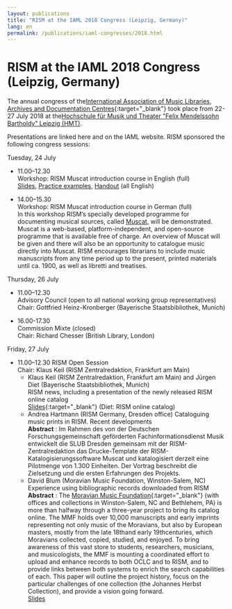 ```yaml
---
layout: publications
title: "RISM at the IAML 2018 Congress (Leipzig, Germany)"
lang: en
permalink: /publications/iaml-congresses/2018.html
---
```


# RISM at the IAML 2018 Congress (Leipzig, Germany)

The annual congress of the[International Association of Music Libraries, Archives and Documentation Centres](http://www.iaml.info/congresses/2018-leipzig){:target="_blank"} took place from 22-27 July 2018 at the[Hochschule für Musik und Theater "Felix Mendelssohn Bartholdy" Leipzig (HMT)](http://www.hmt-leipzig.de).  
  
Presentations are linked here and on the IAML website. RISM sponsored the following congress sessions:

Tuesday, 24 July     

- 11.00–12.30       
Workshop: RISM Muscat introduction course in English (full)[  
Slides](/fileadmin/content/community-content/events/2018_IAML_Leipzig/Ward_Workshop_slides_Leipzig_version.pdf "Initiates file download"), [Practice examples](/fileadmin/content/community-content/events/2018_IAML_Leipzig/Ward_Leipzig_Workshop_examples.pdf "Initiates file download"), [Handout](/fileadmin/content/community-content/events/2018_IAML_Leipzig/Ward_Leipzig_Handout_with_examples.pdf "Initiates file download") (all English)     
  
- 14.00–15.30   
Workshop: RISM Muscat introduction course in German (full)  
In this workshop RISM’s specially developed programme for documenting musical sources, called [Muscat](/community/muscat.html), will be demonstrated. Muscat is a web-based, platform-independent, and open-source programme that is available free of charge. An overview of Muscat will be given and there will also be an opportunity to catalogue music directly into Muscat. RISM encourages librarians to include music manuscripts from any time period up to the present, printed materials until ca. 1900, as well as libretti and treatises.  
  

Thursday, 26 July     

- 11.00–12.30       
Advisory Council (open to all national working group representatives)  
Chair: Gottfried Heinz-Kronberger (Bayerische Staatsbibliothek, Munich)      

- 16.00-17.30        
Commission Mixte (closed)        
Chair: Richard Chesser (British Library, London)

   

Friday, 27 July       

- 11.00–12.30 RISM Open Session  
Chair: Klaus Keil (RISM Zentralredaktion, Frankfurt am Main)
  - Klaus Keil (RISM Zentralredaktion, Frankfurt am Main) and Jürgen Diet (Bayerische Staatsbibliothek, Munich)  
RISM news, including a presentation of the newly released RISM online catalog   
[Slides](http://www.iaml.info/sites/default/files/pdf/diet_rism_opac_presentation_iaml2018.pdf){:target="_blank"} (Diet: RISM online catalog)
  - Andrea Hartmann (RISM Germany, Dresden office) Cataloguing music prints in RISM. Recent developments   
**Abstract** : Im Rahmen des von der Deutschen Forschungsgemeinschaft geförderten Fachinformationsdienst Musik entwickelt die SLUB Dresden gemeinsam mit der RISM-Zentralredaktion das Drucke-Template der RISM-Katalogisierungssoftware Muscat und katalogisiert derzeit eine Pilotmenge von 1.300 Einheiten. Der Vortrag beschreibt die Zielsetzung und die ersten Erfahrungen des Projekts.
  - David Blum (Moravian Music Foundation, Winston-Salem, NC) Experience using bibliographic records downloaded from RISM      
**Abstract** : The [Moravian Music Foundation](http://moravianmusic.org/){:target="_blank"} (with offices and collections in Winston-Salem, NC and Bethlehem, PA) is more than halfway through a three-year project to bring its catalog online. The MMF holds over 10,000 manuscripts and early imprints representing not only music of the Moravians, but also by European masters, mostly from the late 18thand early 19thcenturies, which Moravians collected, copied, studied, and enjoyed. To bring awareness of this vast store to students, researchers, musicians, and musicologists, the MMF is mounting a coordinated effort to upload and enhance records to both OCLC and to RISM, and to provide links between both systems to enrich the search capabilities of each. This paper will outline the project history, focus on the particular challenges of one collection (the Johannes Herbst Collection), and provide a vision going forward.    
[Slides](/fileadmin/content/community-content/events/2018_IAML_Leipzig/Blum_MMF_RISM_IAML_Leipzig_2018.pdf "Initiates file download")   